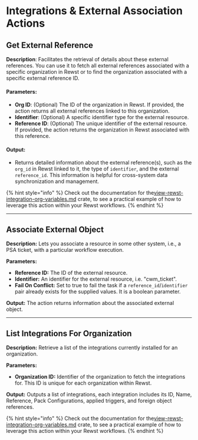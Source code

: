 # Integrations & External Association Actions

## Get External Reference

**Description**: Facilitates the retrieval of details about these external references. You can use it to fetch all external references associated with a specific organization in Rewst or to find the organization associated with a specific external reference ID.

#### **Parameters**:

* **Org ID**: (Optional) The ID of the organization in Rewst. If provided, the action returns all external references linked to this organization.
* **Identifier**: (Optional) A specific identifier type for the external resource.
* **Reference ID**: (Optional) The unique identifier of the external resource. If provided, the action returns the organization in Rewst associated with this reference.

#### **Output**:

* Returns detailed information about the external reference(s), such as the `org_id` in Rewst linked to it, the type of `identifier`, and the external `reference_id`. This information is helpful for cross-system data synchronization and management.

{% hint style="info" %}
Check out the documentation for the[view-rewst-integration-org-variables.md](../../../../prebuilt-automations/existing-crate-documentation/view-rewst-integration-org-variables.md "mention") crate, to see a practical example of how to leverage this action within your Rewst workflows.
{% endhint %}

***

## **Associate External Object**

**Description:** Lets you associate a resource in some other system, i.e., a PSA ticket, with a particular workflow execution.

**Parameters:**

* **Reference ID:** The ID of the external resource.
* **Identifier:** An identifier for the external resource, i.e. "cwm\_ticket".
* **Fail On Conflict:** Set to true to fail the task if a `reference_id`/`identifier` pair already exists for the supplied values. It is a boolean parameter.

**Output:** The action returns information about the associated external object.

***

## **List Integrations For Organization**

**Description:** Retrieve a list of the integrations currently installed for an organization.

**Parameters:**

* **Organization ID:** Identifier of the organization to fetch the integrations for. This ID is unique for each organization within Rewst.

**Output:** Outputs a list of integrations, each integration includes its ID, Name, Reference, Pack Configurations, applied triggers, and foreign object references.

{% hint style="info" %}
Check out the documentation for the[view-rewst-integration-org-variables.md](../../../../prebuilt-automations/existing-crate-documentation/view-rewst-integration-org-variables.md "mention") crate, to see a practical example of how to leverage this action within your Rewst workflows.
{% endhint %}
